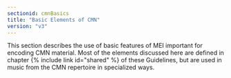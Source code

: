 ```yaml
---
sectionid: cmnBasics
title: "Basic Elements of CMN"
version: "v3"
---
```


This section describes the use of basic features of MEI important for encoding CMN
material.
Most of the elements discussed here are defined in chapter {% include link id="shared" %} of these
Guidelines, but are used in music from the CMN repertoire in specialized ways.


